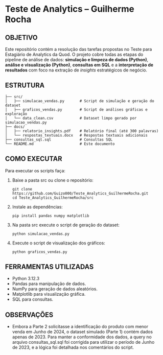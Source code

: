 # Teste de Analytics – Guilherme Rocha

## OBJETIVO 
Este repositório contém a resolução das tarefas propostas no Teste para Estagiário de Analytics da Quod. O projeto cobre todas as etapas do pipeline de análise de dados: **simulação e limpeza de dados (Python)**, **análise e visualização (Python)**, **consultas em SQL** e a **interpretação de resultados** com foco na extração de *insights* estratégicos de negócio.

## ESTRUTURA 
```
├── src/  
│   ├── simulacao_vendas.py       # Script de simulação e geração do dataset  
│   ├── graficos_vendas.py        # Script de análises gráficas e exploração   
│   └── data_clean.csv            # Dataset limpo gerado por simulacao_vendas.py  
├── docs/  
│   ├── relatorio_insights.pdf    # Relatório final (até 300 palavras)  
│   └── respostas_textuais.docx   # Respostas textuais adicionais  
├── consultas_sql.sql             # Consultas SQL   
└── README.md                     # Este documento
```

## COMO EXECUTAR
Para executar os scripts faça:
1. Baixe a pasta src ou clone o repositório:

     ```
     git clone https://github.com/Guizo000/Teste_Analytics_GuilhermeRocha.git
     cd Teste_Analytics_GuilhermeRocha/src
     ```
2. Instale as dependências:
   
    ```
    pip install pandas numpy matplotlib
    ```
3. Na pasta src execute o script de geração do dataset:

   ```
   python simulacao_vendas.py
   ```
4. Execute o script de visualização dos gráficos:
    ```
   python graficos_vendas.py
   ```
## FERRAMENTAS UTILIZADAS
- Python 3.12.3
- Pandas para manipulação de dados.
- NumPy para geração de dados aleatórios.
- Matplotlib para visualização gráfica.
- SQL para consultas.
  
## OBSERVAÇÕES
 - Embora a Parte 2 solicitasse a identificação do produto com menor venda em Junho de 2024, o dataset simulado (Parte 1) contém dados apenas de 2023. Para manter a conformidade dos dados, a query no arquivo consultas_sql.sql foi corrigida para utilizar o período de Junho de 2023, e a lógica foi detalhada nos comentários do script.
